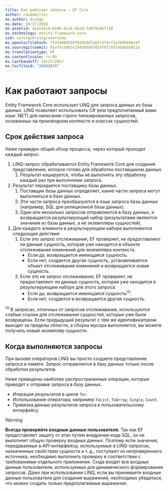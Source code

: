 ```yaml
---
title: Как работают запросы — EF Core
author: rowanmiller
ms.author: divega
ms.date: 10/27/2016
ms.assetid: de2e34cd-659b-4cab-b5ed-7a979c6bf120
ms.technology: entity-framework-core
uid: core/querying/overview
ms.openlocfilehash: 7fd2940d559f82016d7a8fc3fdcf3af0d5b8bc8f
ms.sourcegitcommit: 01a75cd483c1943ddd6f82af971f07abde20912e
ms.translationtype: HT
ms.contentlocale: ru-RU
ms.lasthandoff: 10/27/2017
ms.locfileid: "26052874"
---
```

# <a name="how-queries-work"></a>Как работают запросы

Entity Framework Core использует LINQ для запроса данных из базы данных. LINQ позволяет использовать C# (или предпочитаемый вами язык .NET) для написания строго типизированных запросов, основанных на производном контексте и классах сущностей.

## <a name="the-life-of-a-query"></a>Срок действия запроса

Ниже приведен общий обзор процесса, через который проходит каждый запрос.

1. LINQ-запрос обрабатывается Entity Framework Core для создания представления, которое готово для обработки поставщиком данных.
   1. Результат кэшируется, чтобы не выполнять эту обработку каждый раз при выполнении запроса.
2. Результат передается поставщику базы данных.
   1. Поставщик базы данных определяет, какие части запроса могут выполняться в базе данных.
   2. Эти части запроса преобразуются в язык запроса базы данных (например, SQL для реляционной базы данных).
   3. Один или несколько запросов отправляются в базу данных, и возвращается результирующий набор (результатами являются значения из базы данных, а не экземпляры сущностей).
3. Для каждого элемента в результирующем наборе выполняются следующие действия:
   1. Если это запрос отслеживания, EF проверяет, не предоставляют ли данные сущность, которая уже находится в объекте отслеживания изменений для экземпляра контекста.
      * Если да, возвращается имеющаяся сущность.
      * Если нет, создается другая сущность, устанавливается объект отслеживания изменений и возвращается новая сущность.
   2. Если это не запрос отслеживания, EF проверяет, не предоставляют ли данные сущность, которая уже находится в результирующем наборе для этого запроса.
      * Если да, возвращается имеющаяся сущность<sup>(1)</sup>.
      * Если нет, создается и возвращается другая сущность.

<sup>(1) </sup> В запросах, отличных от запросов отслеживания, используются слабые ссылки для отслеживания сущностей, которые уже были возвращены. Если предыдущий результат с тем же идентификатором выходит за пределы области, а сборка мусора выполняется, вы можете получить новый экземпляр сущности.

## <a name="when-queries-are-executed"></a>Когда выполняются запросы

При вызове операторов LINQ вы просто создаете представление запроса в памяти. Запрос отправляется в базу данных только после обработки результатов.

Ниже приведены наиболее распространенные операции, которые приводят к отправке запроса в базу данных.
* Итерация результатов в цикле `for`.
* Использование оператора, например `ToList`, `ToArray`, `Single`, `Count`.
* Привязка данных результатов запроса к пользовательскому интерфейсу.

> [!WARNING]  
> **Всегда проверяйте входные данные пользователя.** Так как EF предоставляет защиту от атак путем внедрения кода SQL, он не выполняет общую проверку входных данных. Поэтому если значения, передаваемые в API-интерфейсы, используемые в LINQ-запросах, назначенные свойствам сущности и т. д., поступают из непроверенного источника, необходимо выполнить проверку в соответствии с требованиями отдельного приложения. Сюда входят все входные данные пользователя, используемые для динамического формирования запросов. Даже при использовании LINQ, если вы принимаете входные данные пользователя для создания выражений, необходимо убедиться, что можно создать только предполагаемые выражения.
